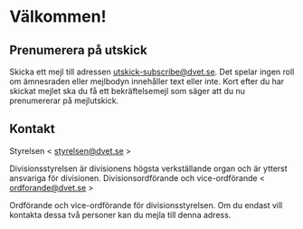 # Välkommen!

## Prenumerera på utskick

Skicka ett mejl till adressen [utskick-subscribe@dvet.se](mailto:utskick-subscribe@dvet.se). Det spelar ingen roll om ämnesraden eller mejlbodyn innehåller text eller inte. Kort efter du har skickat mejlet ska du få ett bekräftelsemejl som säger att du nu prenumererar på mejlutskick.

## Kontakt
Styrelsen < [styrelsen@dvet.se](mailto:styrelsen@dvet.se) >

Divisionsstyrelsen är divisionens högsta verkställande organ och är ytterst ansvariga för divisionen.
Divisionsordförande och vice-ordförande < [ordforande@dvet.se](ordforande@dvet.se) >

Ordförande och vice-ordförande för divisionsstyrelsen. Om du endast vill kontakta dessa två personer kan du mejla till denna adress.